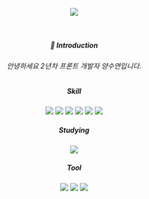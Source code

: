 <p align="center">
  <img src="https://capsule-render.vercel.app/api?type=waving&color=auto&height=300&section=header&text=Suyeon%20Yang&fontSize=70" />
</p>

</br>

<div align="center">

  
##### 👋 Introduction
###### 안녕하세요 2년차 프론트 개발자 양수연입니다.


##### Skill
<img src="https://img.shields.io/badge/JavaScript-F7DF1E?style=flat&logo=React&logoColor=white"> <img src="https://img.shields.io/badge/vuejs-4FC08D?style=flat&logo=vue.js&logoColor=white"> <img src="https://img.shields.io/badge/HTML5-E34F26?style=flat&logo=HTML5
&logoColor=white"> <img src="https://img.shields.io/badge/CSS3-1572B6?style=flat&logo=CSS3&logoColor=white">
<img src="https://img.shields.io/badge/MySQL-4479A1?style=flat&logo=MySQL&logoColor=white"> <img src="https://img.shields.io/badge/node.js-00599C?style=flat&logo=node.js&logoColor=white">



##### Studying
<img src="https://img.shields.io/badge/React-61DAFB?style=flat&logo=React&logoColor=white">


                                                                                          
##### Tool
<img src="https://img.shields.io/badge/VisualStudioCode-007ACC?style=flat&logo=visualstudiocode&logoColor=white"> <img src="https://img.shields.io/badge/intellijidea-000000?style=flat&logo=intellijidea&logoColor=white"> <img src="https://img.shields.io/badge/Git-F05032?style=flat&logo=Git&logoColor=white">

</div>

<!--
**suyeony/suyeony** is a ✨ _special_ ✨ repository because its `README.md` (this file) appears on your GitHub profile.

Here are some ideas to get you started:

- 🔭 I’m currently working on ...
- 🌱 I’m currently learning ...
- 👯 I’m looking to collaborate on ...
- 🤔 I’m looking for help with ...
- 💬 Ask me about ...
- 📫 How to reach me: ...
- 😄 Pronouns: ...
- ⚡ Fun fact: ...
-->
